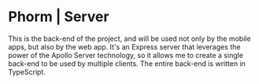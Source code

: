 # Phorm | Server

This is the back-end of the project, and will be used not only by the mobile apps, but also by the web app. It's an Express server that leverages the power of the Apollo Server technology, so it allows me to create a single back-end to be used by multiple clients. The entire back-end is written in TypeScript.
